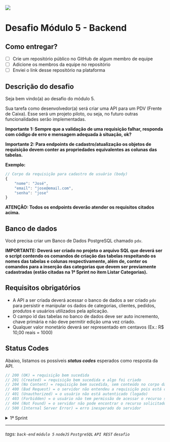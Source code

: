 ![](https://i.imgur.com/xG74tOh.png)

# Desafio Módulo 5 - Backend

## Como entregar?

- [ ] Crie um repositório público no GitHub de algum membro de equipe
- [ ] Adicione os membros da equipe no repositório
- [ ] Enviei o link desse repositório na plataforma

## Descrição do desafio

Seja bem vindo(a) ao desafio do módulo 5.

Sua tarefa como desenvolvedor(a) será criar uma API para um PDV (Frente de Caixa). Esse será um projeto piloto, ou seja, no futuro outras funcionalidades serão implementadas.

**Importante 1: Sempre que a validação de uma requisição falhar, responda com código de erro e mensagem adequada à situação, ok?**

**Importante 2: Para endpoints de cadastro/atualização os objetos de requisição devem conter as propriedades equivalentes as colunas das tabelas.**

**Exemplo:**

```javascript
// Corpo da requisição para cadastro de usuário (body)
{
    "nome": "José",
    "email": "jose@email.com",
    "senha": "jose"
}
```

**ATENÇÃO: Todos os endpoints deverão atender os requisitos citados acima.**

## **Banco de dados**

Você precisa criar um Banco de Dados PostgreSQL chamado `pdv`.

**IMPORTANTE: Deverá ser criado no projeto o arquivo SQL que deverá ser o script contendo os comandos de criação das tabelas respeitando os nomes das tabelas e colunas respectivamente, além de, conter os comandos para a inserção das categorias que devem ser previamente cadastradas (estão citadas na 1ª Sprint no item Listar Categorias).**

## **Requisitos obrigatórios**

- A API a ser criada deverá acessar o banco de dados a ser criado `pdv` para persistir e manipular os dados de categorias, clientes, pedidos, produtos e usuários utilizados pela aplicação.
- O campo id das tabelas no banco de dados deve ser auto incremento, chave primária e não deve permitir edição uma vez criado.
- Qualquer valor monetário deverá ser representado em centavos (Ex.: R$ 10,00 reais = 1000)

## **Status Codes**

Abaixo, listamos os possíveis **_status codes_** esperados como resposta da API.

```javascript
// 200 (OK) = requisição bem sucedida
// 201 (Created) = requisição bem sucedida e algo foi criado
// 204 (No Content) = requisição bem sucedida, sem conteúdo no corpo da resposta
// 400 (Bad Request) = o servidor não entendeu a requisição pois está com uma sintaxe/formato inválido
// 401 (Unauthorized) = o usuário não está autenticado (logado)
// 403 (Forbidden) = o usuário não tem permissão de acessar o recurso solicitado
// 404 (Not Found) = o servidor não pode encontrar o recurso solicitado
// 500 (Internal Server Error) = erro inesperado do servidor
```

<details>
<summary>1ª Sprint</summary>
<br>

<details>
<summary><b>Banco de Dados</b></summary>
<br>

Crie as seguintes tabelas e colunas abaixo:

**ATENÇÃO! Os nomes das tabelas e das colunas a serem criados devem seguir exatamente os nomes listados abaixo.**

- usuarios
  - id
  - nome
  - email (campo único)
  - senha
- categorias
  - id
  - descricao

</details>

<details>
<summary><b>Listar categorias</b></summary>

#### `GET` `/categoria`

Essa é a rota que será chamada quando o usuário quiser listar todas as categorias cadastradas.

As categorias a seguir precisam ser previamente cadastradas para que sejam listadas no endpoint de listagem das categorias.

## **Categorias**

- Informática
- Celulares
- Beleza e Perfumaria
- Mercado
- Livros e Papelaria
- Brinquedos
- Moda
- Bebê
- Games

</details>

<details>
<summary><b>Cadastrar usuário</b></summary>

#### `POST` `/usuario`

Essa é a rota que será utilizada para cadastrar um novo usuário no sistema.

Critérios de aceite:

    - Validar os campos obrigatórios:
        - nome
        - email
        - senha
    - A senha deve ser criptografada utilizando algum algoritmo de criptografia confiável.
    - O campo e-mail no banco de dados deve ser único para cada registro, não permitindo dois usuários possuírem o mesmo e-mail.

</details>

<details>
<summary><b>Efetuar login do usuário</b></summary>

#### `POST` `/login`

Essa é a rota que permite o usuário cadastrado realizar o login no sistema.

Critérios de aceite:

    - Validar se o e-mail e a senha estão corretos para o usuário em questão.
    - Gerar um token de autenticação para o usuário.

</details>

---

## **ATENÇÃO**: Todas as funcionalidades (endpoints) a seguir, a partir desse ponto, deverão exigir o token de autenticação do usuário logado, recebendo no header com o formato Bearer Token. Portanto, em cada funcionalidade será necessário validar o token informado.

---

<details>
<summary><b>Detalhar perfil do usuário logado</b></summary>

#### `GET` `/usuario`

Essa é a rota que permite o usuário logado a visualizar os dados do seu próprio perfil, de acordo com a validação do token de autenticação.

</details>

<details>
<summary><b>Editar perfil do usuário logado</b></summary>

#### `PUT` `/usuario`

Essa é a rota que permite o usuário logado atualizar informações de seu próprio cadastro, de acordo com a validação do token de autenticação.

Critérios de aceite:

    - Validar os campos obrigatórios:
        - nome
        - email
        - senha
    - A senha deve ser criptografada utilizando algum algoritmo de criptografia confiável.
    - O campo e-mail no banco de dados deve ser único para cada registro, não permitindo dois usuários possuírem o mesmo e-mail.

</details>

<details>
<summary><b>Efetuar deploy da aplicação</b></summary>
<br>

Fazer deploy do projeto e disponibilizar a URL.

</details>

</details>

---

###### tags: `back-end` `módulo 5` `nodeJS` `PostgreSQL` `API REST` `desafio`